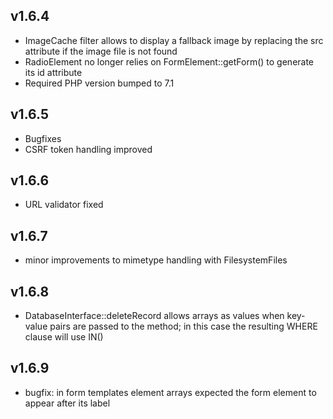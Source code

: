 ## v1.6.4
- ImageCache filter allows to display a fallback image by replacing the src attribute if the image file is not found
- RadioElement no longer relies on FormElement::getForm() to generate its id attribute 
- Required PHP version bumped to 7.1

## v1.6.5
- Bugfixes
- CSRF token handling improved

## v1.6.6
- URL validator fixed

## v1.6.7
- minor improvements to mimetype handling with FilesystemFiles

## v1.6.8
- DatabaseInterface::deleteRecord allows arrays as values when key-value pairs are passed to the method; in this case the resulting WHERE clause will use IN()

## v1.6.9
- bugfix: in form templates element arrays expected the form element to appear after its label